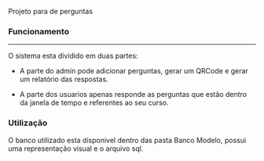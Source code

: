 Projeto para de perguntas

### Funcionamento

------------
O sistema esta dividido em duas partes:

- A parte do admin pode adicionar perguntas, gerar um QRCode e gerar um relatório das respostas.

- A parte dos usuarios apenas responde as perguntas que estão dentro da janela de tempo e referentes ao seu curso.

### Utilização

O banco utilizado esta disponivel dentro das pasta Banco Modelo, possui uma representação visual e o arquivo sql.
